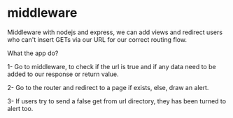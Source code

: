 # middleware
Middleware with nodejs and express, we can add views and redirect users who can't insert GETs via our URL for our correct routing flow. 
 
 
 What the app do?
 
 1- Go to middleware, to check if the url is true and if any data need to be added to our response or return value.
 
 2- Go to the router and redirect to a page if exists, else, draw an alert.
 
 3- If users try to send a false get from url directory, they has been turned to alert too.
